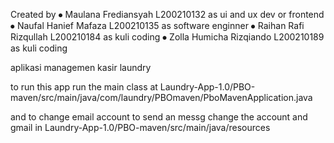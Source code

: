 Created by
⦁	Maulana Frediansyah		L200210132 as ui and ux dev or frontend 
⦁	Naufal Hanief Mafaza	L200210135 as software enginner
⦁	Raihan Rafi Rizqullah	L200210184 as kuli coding
⦁	Zolla Humicha Rizqiando	L200210189 as kuli coding

aplikasi managemen kasir laundry

to run this app run the main class at
Laundry-App-1.0/PBO-maven/src/main/java/com/laundry/PBOmaven/PboMavenApplication.java 

and to change email account to send an messg
change the account and gmail in
Laundry-App-1.0/PBO-maven/src/main/java/resources
